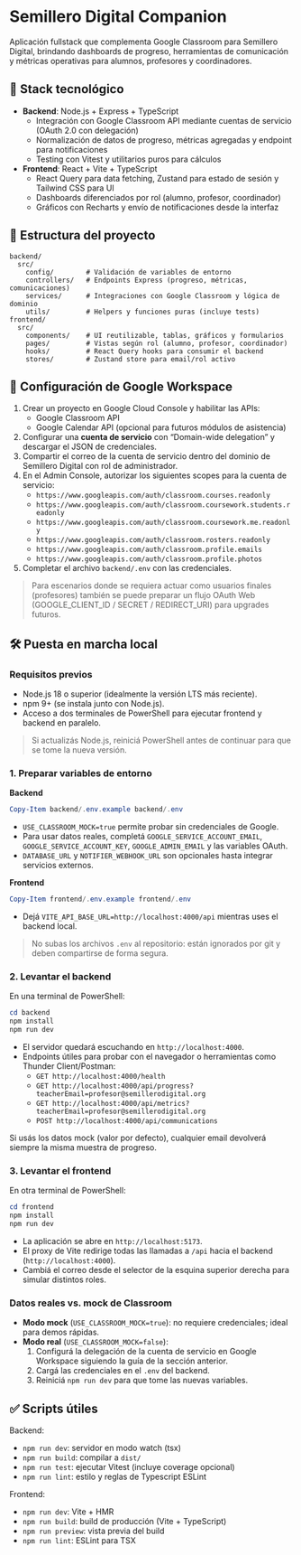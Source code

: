 # Semillero Digital Companion

Aplicación fullstack que complementa Google Classroom para Semillero Digital, brindando dashboards de progreso, herramientas de comunicación y métricas operativas para alumnos, profesores y coordinadores.

## 🚀 Stack tecnológico

- **Backend**: Node.js + Express + TypeScript
  - Integración con Google Classroom API mediante cuentas de servicio (OAuth 2.0 con delegación)
  - Normalización de datos de progreso, métricas agregadas y endpoint para notificaciones
  - Testing con Vitest y utilitarios puros para cálculos
- **Frontend**: React + Vite + TypeScript
  - React Query para data fetching, Zustand para estado de sesión y Tailwind CSS para UI
  - Dashboards diferenciados por rol (alumno, profesor, coordinador)
  - Gráficos con Recharts y envío de notificaciones desde la interfaz

## 📂 Estructura del proyecto

```
backend/
  src/
    config/        # Validación de variables de entorno
    controllers/   # Endpoints Express (progreso, métricas, comunicaciones)
    services/      # Integraciones con Google Classroom y lógica de dominio
    utils/         # Helpers y funciones puras (incluye tests)
frontend/
  src/
    components/    # UI reutilizable, tablas, gráficos y formularios
    pages/         # Vistas según rol (alumno, profesor, coordinador)
    hooks/         # React Query hooks para consumir el backend
    stores/        # Zustand store para email/rol activo
```

## 🔐 Configuración de Google Workspace

1. Crear un proyecto en Google Cloud Console y habilitar las APIs:
   - Google Classroom API
   - Google Calendar API (opcional para futuros módulos de asistencia)
2. Configurar una **cuenta de servicio** con “Domain-wide delegation” y descargar el JSON de credenciales.
3. Compartir el correo de la cuenta de servicio dentro del dominio de Semillero Digital con rol de administrador.
4. En el Admin Console, autorizar los siguientes scopes para la cuenta de servicio:
   - `https://www.googleapis.com/auth/classroom.courses.readonly`
   - `https://www.googleapis.com/auth/classroom.coursework.students.readonly`
   - `https://www.googleapis.com/auth/classroom.coursework.me.readonly`
   - `https://www.googleapis.com/auth/classroom.rosters.readonly`
   - `https://www.googleapis.com/auth/classroom.profile.emails`
   - `https://www.googleapis.com/auth/classroom.profile.photos`
5. Completar el archivo `backend/.env` con las credenciales.

> Para escenarios donde se requiera actuar como usuarios finales (profesores) también se puede preparar un flujo OAuth Web (GOOGLE_CLIENT_ID / SECRET / REDIRECT_URI) para upgrades futuros.

## 🛠️ Puesta en marcha local

### Requisitos previos

- Node.js 18 o superior (idealmente la versión LTS más reciente).
- npm 9+ (se instala junto con Node.js).
- Acceso a dos terminales de PowerShell para ejecutar frontend y backend en paralelo.

> Si actualizás Node.js, reiniciá PowerShell antes de continuar para que se tome la nueva versión.

### 1. Preparar variables de entorno

**Backend**

```powershell
Copy-Item backend/.env.example backend/.env
```

- `USE_CLASSROOM_MOCK=true` permite probar sin credenciales de Google.
- Para usar datos reales, completá `GOOGLE_SERVICE_ACCOUNT_EMAIL`, `GOOGLE_SERVICE_ACCOUNT_KEY`, `GOOGLE_ADMIN_EMAIL` y las variables OAuth.
- `DATABASE_URL` y `NOTIFIER_WEBHOOK_URL` son opcionales hasta integrar servicios externos.

**Frontend**

```powershell
Copy-Item frontend/.env.example frontend/.env
```

- Dejá `VITE_API_BASE_URL=http://localhost:4000/api` mientras uses el backend local.

> No subas los archivos `.env` al repositorio: están ignorados por git y deben compartirse de forma segura.

### 2. Levantar el backend

En una terminal de PowerShell:

```powershell
cd backend
npm install
npm run dev
```

- El servidor quedará escuchando en `http://localhost:4000`.
- Endpoints útiles para probar con el navegador o herramientas como Thunder Client/Postman:
  - `GET http://localhost:4000/health`
  - `GET http://localhost:4000/api/progress?teacherEmail=profesor@semillerodigital.org`
  - `GET http://localhost:4000/api/metrics?teacherEmail=profesor@semillerodigital.org`
  - `POST http://localhost:4000/api/communications`

Si usás los datos mock (valor por defecto), cualquier email devolverá siempre la misma muestra de progreso.

### 3. Levantar el frontend

En otra terminal de PowerShell:

```powershell
cd frontend
npm install
npm run dev
```

- La aplicación se abre en `http://localhost:5173`.
- El proxy de Vite redirige todas las llamadas a `/api` hacia el backend (`http://localhost:4000`).
- Cambiá el correo desde el selector de la esquina superior derecha para simular distintos roles.

### Datos reales vs. mock de Classroom

- **Modo mock** (`USE_CLASSROOM_MOCK=true`): no requiere credenciales; ideal para demos rápidas.
- **Modo real** (`USE_CLASSROOM_MOCK=false`):
  1. Configurá la delegación de la cuenta de servicio en Google Workspace siguiendo la guía de la sección anterior.
  2. Cargá las credenciales en el `.env` del backend.
  3. Reiniciá `npm run dev` para que tome las nuevas variables.

## ✅ Scripts útiles

Backend:
- `npm run dev`: servidor en modo watch (tsx)
- `npm run build`: compilar a `dist/`
- `npm run test`: ejecutar Vitest (incluye coverage opcional)
- `npm run lint`: estilo y reglas de Typescript ESLint

Frontend:
- `npm run dev`: Vite + HMR
- `npm run build`: build de producción (Vite + TypeScript)
- `npm run preview`: vista previa del build
- `npm run lint`: ESLint para TSX